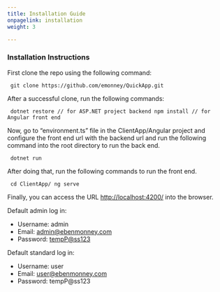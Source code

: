 ```yaml
---
title: Installation Guide
onpagelink: installation
weight: 3

---
```


### **Installation Instructions**

First clone the repo using the following command:

     git clone https://github.com/emonney/QuickApp.git

After a successful clone, run the following commands:

     dotnet restore // for ASP.NET project backend npm install // for Angular front end  

Now, go to “environment.ts” file in the ClientApp/Angular project and configure the front end url with the backend url and run the following command into the root directory to run the back end.

     dotnet run

After doing that, run the following commands to run the front end.

     cd ClientApp/ ng serve

Finally, you can access the URL [http://localhost:4200/](https://href.li/?http://localhost:4200/) into the browser.

Default admin log in:

*   Username: admin
*   Email: [admin@ebenmonney.com](mailto:admin@ebenmonney.com)
*   Password: [tempP@ss123](mailto:tempP@ss123)

Default standard log in:

*   Username: user
*   Email: [user@ebenmonney.com](mailto:user@ebenmonney.com)
*   Password: tempP@ss123
